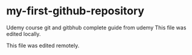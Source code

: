 # my-first-github-repository
Udemy course git and gitbhub complete guide from udemy
This file was edited locally.

This file was edited remotely.
